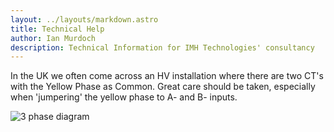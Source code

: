 ```yaml
---
layout: ../layouts/markdown.astro
title: Technical Help
author: Ian Murdoch
description: Technical Information for IMH Technologies' consultancy
---
```


In the UK we often come across an HV installation where there are two CT's with the Yellow Phase as Common. Great care should be taken, especially when 'jumpering' the yellow phase to A- and B- inputs.

![3 phase diagram](~/assets/techpic.png)
